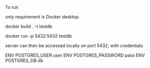 To run 

only requirement is Docker desktop

docker build . -t testdb

docker run -p 5432:5432 testdb

server can then be accessed locally on port 5432, with credentials

ENV POSTGRES_USER user
ENV POSTGRES_PASSWORD pass
ENV POSTGRES_DB db

